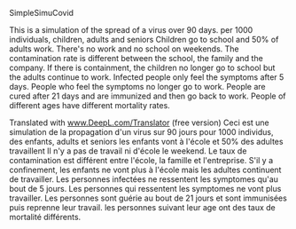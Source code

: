SimpleSimuCovid

This is a simulation of the spread of a virus over 90 days.
per 1000 individuals, children, adults and seniors
Children go to school and 50% of adults work.
There's no work and no school on weekends.
The contamination rate is different between the school, the family and the company.
If there is containment, the children no longer go to school but the adults continue to work.
Infected people only feel the symptoms after 5 days.
People who feel the symptoms no longer go to work.
People are cured after 21 days and are immunized and then go back to work.
People of different ages have different mortality rates.


Translated with www.DeepL.com/Translator (free version)
Ceci est une simulation de la propagation d'un virus sur 90 jours
pour 1000 individus, des enfants, adults et seniors
les enfants vont à l'école et 50% des adultes travaillent
Il n'y a pas de travail ni d'école le weekend.
Le taux de contamination est différent entre l'école, la famille et l'entreprise.
S'il y a confinement, les enfants ne vont plus à l'école mais les adultes continuent de travailler.
Les personnes infectées ne ressentent les symptomes qu'au bout de 5 jours.
Les personnes qui ressentent les symptomes ne vont plus travailler.
Les personnes sont guérie au bout de 21 jours et sont immunisées puis reprenne leur travail.
les personnes suivant leur age ont des taux de mortalité différents.




